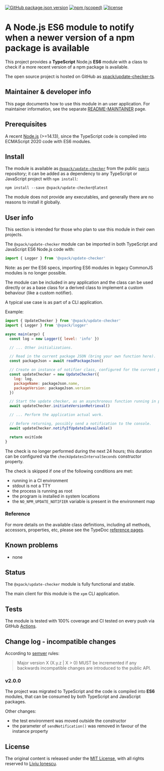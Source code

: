 [![GitHub package.json version](https://img.shields.io/github/package-json/v/xpack/update-checker-ts)](https://github.com/xpack/update-checker-ts/blob/mater/package.json)
[![npm (scoped)](https://img.shields.io/npm/v/@xpack/update-checker.svg)](https://www.npmjs.com/package/@xpack/update-checker)
[![license](https://img.shields.io/github/license/xpack/update-checker-js.svg)](https://github.com/xpack/update-checker-js/blob/xpack/LICENSE)

# A Node.js ES6 module to notify when a newer version of a npm package is available

This project provides a **TypeScript** Node.js **ES6** module with
a class to check if a more recent version of a npm package is available.

The open source project is hosted on GitHub as
[xpack/update-checker-ts](https://github.com/xpack/update-checker-ts/).

## Maintainer & developer info

This page documents how to use this module in an user application.
For maintainer information, see the separate
[README-MAINTAINER](https://github.com/xpack/update-checker-ts/blob/master/README-MAINTAINER.md)
page.

## Prerequisites

A recent [Node.js](https://nodejs.org) (>=14.13), since the TypeScript code
is compiled into ECMAScript 2020 code with ES6 modules.

## Install

The module is available as
[`@xpack/update-checker`](https://www.npmjs.com/package/@xpack/update-checker/)
from the public [`npmjs`](https://www.npmjs.com) repository;
it can be added as a dependency to any TypeScript or JavaScript
project with `npm install`:

```console
npm install --save @xpack/update-checker@latest
```

The module does not provide any executables, and generally there are no
reasons to install it globally.

## User info

This section is intended for those who plan to use this module in their
own projects.

The `@xpack/update-checker` module can be imported in both TypeScript
and JavaScript ES6 Node.js code with:

```typescript
import { Logger } from '@xpack/update-checker'
```

Note: as per the ES6 specs, importing ES6 modules in legacy
CommonJS modules is no longer possible.

The module can be included in any application and the class can be used
directly or as a base class for a derived class to implement a custom
behaviour (like a custom notifier).

A typical use case is as part of a CLI application.

Example:

```javascript
import { UpdateChecker } from '@xpack/update-checker'
import { Logger } from '@xpack/logger'

async main(argv) {
  const log = new Logger({ level: 'info' })

  // ... Other initializations.

  // Read in the current package JSON (bring your own function here).
  const packageJson = await readPackageJson()

  // Create on instance of notifier class, configured for the current package.
  const updateChecker = new UpdateChecker({
    log: log,
    packageName: packageJson.name,
    packageVersion: packageJson.version
  })

  // Start the update checker, as an asynchronous function running in parallel.
  await updateChecker.initiateVersionRetrieval()

  // ... Perform the application actual work.

  // Before returning, possibly send a notification to the console.
  await updateChecker.notifyIfUpdateIsAvailable()

  return exitCode
}
```

The check is no longer performed during the next 24 hours; this duration
can be configured via the `checkUpdatesIntervalSeconds` constructor property.

The check is skipped if one of the following conditions are met:

- running in a CI environment
- stdout is not a TTY
- the process is running as root
- the program is installed in system locations
- the `NO_NPM_UPDATE_NOTIFIER` variable is present in the environment map

### Reference

For more details on the available class definitions, including all methods,
accessors, properties, etc,
please see the TypeDoc
[reference pages](https://xpack.github.io/update-checker-ts/).

## Known problems

- none

## Status

The `@xpack/update-checker` module is fully functional and stable.

The main client for this module is the `xpm` CLI application.

## Tests

The module is tested
with 100% coverage and CI tested on every push via GitHub
[Actions](https://github.com/xpack/update-checker-ts/actions/).

## Change log - incompatible changes

According to [semver](https://semver.org) rules:

> Major version X (X.y.z | X > 0) MUST be incremented if any
backwards incompatible changes are introduced to the public API.

### v2.0.0

The project was migrated to TypeScript and the code is compiled into
**ES6** modules, that can be consumed by both TypeScript and JavaScript
packages.

Other changes:

- the test environment was moved outside the constructor
- the parameter of `sendNotification()` was removed in favour of the
  instance property

## License

The original content is released under the
[MIT License](https://opensource.org/licenses/MIT/),
with all rights reserved to
[Liviu Ionescu](https://github.com/ilg-ul/).
